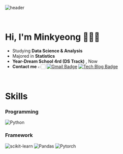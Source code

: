 ![header](https://capsule-render.vercel.app/api?type=venom&height=200&color=ff99cc&text=ZZOMING%20CODE&reversal=false&animation=fadeIn&textBg=false&fontColor=)

<br> 
  

# Hi, I'm Minkyeong 🙋🏻‍♀️
- Studying **Data Science & Analysis**
- Majored in **Statistics**
- **Year-Dream School 4rd (DS Track)** , Now 
- **Contact me** 👉🏻 [![Gmail Badge](https://img.shields.io/badge/Gmail-d14836?style=flat-square&logo=Gmail&logoColor=white&link=mailto:alsrud5527@gmail.com)](mailto:alsrud5527@gmail.com)
[![Tech Blog Badge](http://img.shields.io/badge/-Tech%20blog-black?style=flat-square&logo=tistory&link=https://zzoming-25.tistory.com/)](https://zzoming-25.tistory.com/)

</br>

# Skills  
### Programming   
![Python](https://img.shields.io/badge/Python-3776AB?style=for-the-badge&logo=python&logoColor=white)  

### Framework   
![scikit-learn](https://img.shields.io/badge/scikit-learn-F7931E?style=for-the-badge&logo=Scikit-learn&logoColor=white)
![Pandas](https://img.shields.io/badge/pandas-150458?style=for-the-badge&logo=pandas&logoColor=white)
![Pytorch](https://img.shields.io/badge/Pytorch-EE4C2C?style=for-the-badge&logo=Pytorch&logoColor=white)



